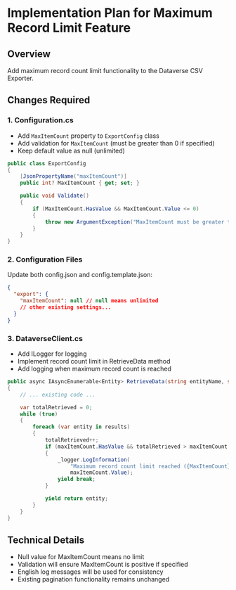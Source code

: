 # Implementation Plan for Maximum Record Limit Feature

## Overview

Add maximum record count limit functionality to the Dataverse CSV Exporter.

## Changes Required

### 1. Configuration.cs

- Add `MaxItemCount` property to `ExportConfig` class
- Add validation for `MaxItemCount` (must be greater than 0 if specified)
- Keep default value as null (unlimited)

```csharp
public class ExportConfig
{
    [JsonPropertyName("maxItemCount")]
    public int? MaxItemCount { get; set; }

    public void Validate()
    {
        if (MaxItemCount.HasValue && MaxItemCount.Value <= 0)
        {
            throw new ArgumentException("MaxItemCount must be greater than 0 if specified.");
        }
    }
}
```

### 2. Configuration Files

Update both config.json and config.template.json:

```json
{
  "export": {
    "maxItemCount": null // null means unlimited
    // other existing settings...
  }
}
```

### 3. DataverseClient.cs

- Add ILogger for logging
- Implement record count limit in RetrieveData method
- Add logging when maximum record count is reached

```csharp
public async IAsyncEnumerable<Entity> RetrieveData(string entityName, string viewName, int pageSize, int? maxItemCount = null)
{
    // ... existing code ...

    var totalRetrieved = 0;
    while (true)
    {
        foreach (var entity in results)
        {
            totalRetrieved++;
            if (maxItemCount.HasValue && totalRetrieved > maxItemCount.Value)
            {
                _logger.LogInformation(
                    "Maximum record count limit reached ({MaxItemCount}). Stopping data retrieval.",
                    maxItemCount.Value);
                yield break;
            }

            yield return entity;
        }
    }
}
```

## Technical Details

- Null value for MaxItemCount means no limit
- Validation will ensure MaxItemCount is positive if specified
- English log messages will be used for consistency
- Existing pagination functionality remains unchanged
